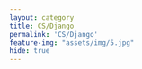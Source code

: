 ```yaml
---
layout: category
title: CS/Django
permalink: 'CS/Django'
feature-img: "assets/img/5.jpg"
hide: true
---
```


